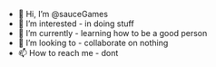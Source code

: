 - 👋 Hi, I’m @sauceGames
- 👀 I’m interested - in doing stuff
- 🌱 I’m currently - learning how to be a good person
- 💞️ I’m looking to - collaborate on nothing
- 📫 How to reach me - dont

<!---
sauceGames/sauceGames is a ✨ special ✨ repository because its `README.md` (this file) appears on your GitHub profile.
You can click the Preview link to take a look at your changes.
--->
